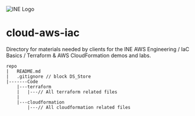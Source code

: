 ![INE Logo](https://ine.com/_next/image?url=%2Fassets%2Flogos%2FINE-Logo-Orange-White-Revised.svg&w=256&q=75)
# cloud-aws-iac
Directory for materials needed by clients for the INE AWS Engineering / IaC Basics / Terraform &amp; AWS CloudFormation demos and labs.
```
repo
|	README.md
|	.gitignore // block DS_Store
|-------Code
	|---terraform
	|   |---// All terraform related files
	|
	|---cloudformation
	    |---// All cloudformation related files
```